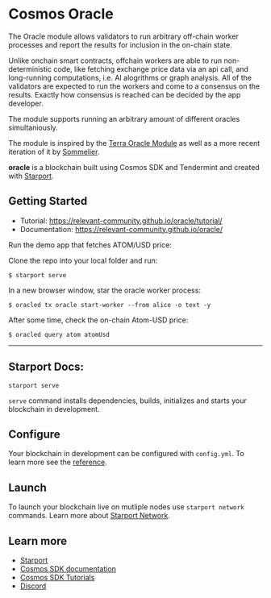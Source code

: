 # Cosmos Oracle

The Oracle module allows validators to run arbitrary off-chain worker processes and report the results for inclusion in the on-chain state.

Unlike onchain smart contracts, offchain workers are able to run non-deterministic code, like fetching exchange price data via an api call, and long-running computations, i.e. AI alogrithms or graph analysis. All of the validators are expected to run the workers and come to a consensus on the results. Exactly how consensus is reached can be decided by the app developer.

The module supports running an arbitrary amount of different oracles simultaniously.

The module is inspired by the [Terra Oracle Module](https://docs.terra.money/dev/spec-oracle.html#concepts) as well as a more recent iteration of it by [Sommelier](https://github.com/PeggyJV/sommelier/tree/main/x/oracle).

**oracle** is a blockchain built using Cosmos SDK and Tendermint and created with [Starport](https://github.com/tendermint/starport).

## Getting Started

- Tutorial: https://relevant-community.github.io/oracle/tutorial/
- Documentation: https://relevant-community.github.io/oracle/

Run the demo app that fetches ATOM/USD price:

Clone the repo into your local folder and run:

```
$ starport serve
```

In a new browser window, star the oracle worker process:

```
$ oracled tx oracle start-worker --from alice -o text -y
```

After some time, check the on-chain Atom-USD price:

```
$ oracled query atom atomUsd
```

---

## Starport Docs:

```
starport serve
```

`serve` command installs dependencies, builds, initializes and starts your blockchain in development.

## Configure

Your blockchain in development can be configured with `config.yml`. To learn more see the [reference](https://github.com/tendermint/starport#documentation).

## Launch

To launch your blockchain live on mutliple nodes use `starport network` commands. Learn more about [Starport Network](https://github.com/tendermint/spn).

## Learn more

- [Starport](https://github.com/tendermint/starport)
- [Cosmos SDK documentation](https://docs.cosmos.network)
- [Cosmos SDK Tutorials](https://tutorials.cosmos.network)
- [Discord](https://discord.gg/W8trcGV)
